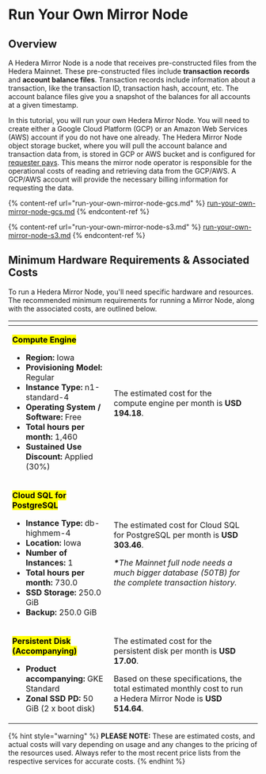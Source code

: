 # Run Your Own Mirror Node

## Overview

A Hedera Mirror Node is a node that receives pre-constructed files from the Hedera Mainnet. These pre-constructed files include **transaction records** and **account balance files**. Transaction records include information about a transaction, like the transaction ID, transaction hash, account, etc. The account balance files give you a snapshot of the balances for all accounts at a given timestamp.

In this tutorial, you will run your own Hedera Mirror Node. You will need to create either a Google Cloud Platform (GCP) or an Amazon Web Services (AWS) account if you do not have one already. The Hedera Mirror Node object storage bucket, where you will pull the account balance and transaction data from, is stored in GCP or AWS bucket and is configured for [requester pays](https://cloud.google.com/storage/docs/requester-pays). This means the mirror node operator is responsible for the operational costs of reading and retrieving data from the GCP/AWS. A GCP/AWS account will provide the necessary billing information for requesting the data.

{% content-ref url="run-your-own-mirror-node-gcs.md" %}
[run-your-own-mirror-node-gcs.md](run-your-own-mirror-node-gcs.md)
{% endcontent-ref %}

{% content-ref url="run-your-own-mirror-node-s3.md" %}
[run-your-own-mirror-node-s3.md](run-your-own-mirror-node-s3.md)
{% endcontent-ref %}

## Minimum Hardware Requirements & Associated Costs

To run a Hedera Mirror Node, you'll need specific hardware and resources. The recommended minimum requirements for running a Mirror Node, along with the associated costs, are outlined below.

<table data-card-size="large" data-view="cards"><thead><tr><th></th><th></th><th data-hidden data-card-cover data-type="files"></th></tr></thead><tbody><tr><td><p><mark style="background-color:yellow;"><strong>Compute Engine</strong></mark></p><ul><li><strong>Region:</strong> Iowa</li><li><strong>Provisioning Model:</strong> Regular</li><li><strong>Instance Type:</strong> n1-standard-4</li><li><strong>Operating System / Software:</strong> Free</li><li><strong>Total hours per month:</strong> 1,460</li><li><strong>Sustained Use Discount:</strong> Applied (30%)</li></ul></td><td>The estimated cost for the compute engine per month is <strong>USD 194.18</strong>.</td><td></td></tr><tr><td><p><mark style="background-color:yellow;"><strong>Cloud SQL for PostgreSQL</strong></mark></p><ul><li><strong>Instance Type:</strong> db-highmem-4</li><li><strong>Location:</strong> Iowa</li><li><strong>Number of Instances:</strong> 1</li><li><strong>Total hours per month:</strong> 730.0</li><li><strong>SSD Storage:</strong> 250.0 GiB</li><li><strong>Backup:</strong> 250.0 GiB</li></ul></td><td><p>The estimated cost for Cloud SQL for PostgreSQL per month is <strong>USD 303.46</strong>.</p><p><em><strong>*</strong>The Mainnet full node needs a much bigger database (50TB) for the complete transaction history.</em></p></td><td></td></tr><tr><td><p><mark style="background-color:yellow;"><strong>Persistent Disk (Accompanying)</strong></mark></p><ul><li><strong>Product accompanying:</strong> GKE Standard</li><li><strong>Zonal SSD PD:</strong> 50 GiB (2 x boot disk)</li></ul></td><td><p>The estimated cost for the persistent disk per month is <strong>USD 17.00</strong>.</p><p>Based on these specifications, the total estimated monthly cost to run a Hedera Mirror Node is <strong>USD 514.64</strong>.</p></td><td></td></tr></tbody></table>

{% hint style="warning" %}
**PLEASE NOTE:** These are estimated costs, and actual costs will vary depending on usage and any changes to the pricing of the resources used. Always refer to the most recent price lists from the respective services for accurate costs.
{% endhint %}
